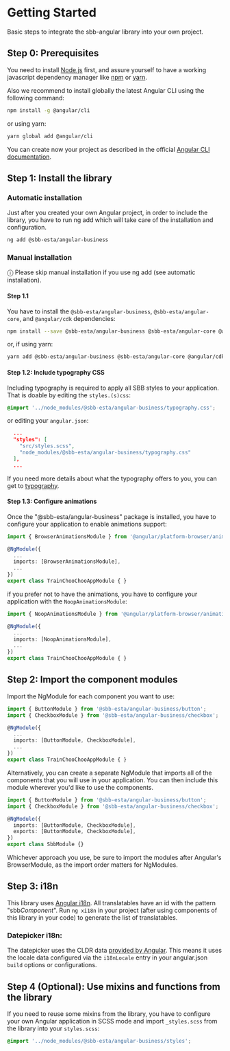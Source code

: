 # Getting Started

Basic steps to integrate the sbb-angular library into your own project.

## Step 0: Prerequisites

You need to install [Node.js](https://nodejs.org/it/) first, and assure yourself to have a working javascript dependency manager like [npm](https://www.npmjs.com/) or [yarn](https://yarnpkg.com/lang/en/).

Also we recommend to install globally the latest Angular CLI using the following command:

```sh
npm install -g @angular/cli
```

or using yarn:

```sh
yarn global add @angular/cli
```

You can create now your project as described in the official [Angular CLI documentation](https://cli.angular.io/).

## Step 1: Install the library

### Automatic installation

Just after you created your own Angular project, in order to include the library, you have to run ng add which will take care of the installation and configuration.

```sh
ng add @sbb-esta/angular-business
```

### Manual installation

ⓘ Please skip manual installation if you use ng add (see automatic installation).

#### Step 1.1

You have to install the `@sbb-esta/angular-business`, `@sbb-esta/angular-core`, and `@angular/cdk` dependencies:

```sh
npm install --save @sbb-esta/angular-business @sbb-esta/angular-core @angular/cdk
```

or, if using yarn:

```sh
yarn add @sbb-esta/angular-business @sbb-esta/angular-core @angular/cdk
```

#### Step 1.2: Include typography CSS

Including typography is required to apply all SBB styles to your application. That is doable by editing the `styles.(s)css`:

```css
@import '../node_modules/@sbb-esta/angular-business/typography.css';
```

or editing your `angular.json`:

```json
  ...
  "styles": [
    "src/styles.scss",
    "node_modules/@sbb-esta/angular-business/typography.css"
  ],
  ...
```

If you need more details about what the typography offers to you, you can get to [typography](./typography).

#### Step 1.3: Configure animations

Once the "@sbb-esta/angular-business" package is installed, you have to configure your application to enable animations support:

```ts
import { BrowserAnimationsModule } from '@angular/platform-browser/animations';

@NgModule({
  ...
  imports: [BrowserAnimationsModule],
  ...
})
export class TrainChooChooAppModule { }
```

if you prefer not to have the animations, you have to configure your application with the `NoopAnimationsModule`:

```ts
import { NoopAnimationsModule } from '@angular/platform-browser/animations';

@NgModule({
  ...
  imports: [NoopAnimationsModule],
  ...
})
export class TrainChooChooAppModule { }
```

## Step 2: Import the component modules

Import the NgModule for each component you want to use:

```ts
import { ButtonModule } from '@sbb-esta/angular-business/button';
import { CheckboxModule } from '@sbb-esta/angular-business/checkbox';

@NgModule({
  ...
  imports: [ButtonModule, CheckboxModule],
  ...
})
export class TrainChooChooAppModule { }
```

Alternatively, you can create a separate NgModule that imports all of the components that you will use in your application. You can then include this module wherever you'd like to use the components.

```ts
import { ButtonModule } from '@sbb-esta/angular-business/button';
import { CheckboxModule } from '@sbb-esta/angular-business/checkbox';

@NgModule({
  imports: [ButtonModule, CheckboxModule],
  exports: [ButtonModule, CheckboxModule],
})
export class SbbModule {}
```

Whichever approach you use, be sure to import the modules after Angular's BrowserModule, as the import order matters for NgModules.

## Step 3: i18n

This library uses [Angular i18n](https://angular.io/guide/i18n). All translatables have an id with the pattern "sbb*Component*".
Run `ng xi18n` in your project (after using components of this library in your code) to generate the list of translatables.

### Datepicker i18n:

The datepicker uses the CLDR data [provided by Angular](https://angular.io/guide/i18n#setting-up-the-locale-of-your-app).
This means it uses the locale data configured via the `i18nLocale` entry in your angular.json `build` options or configurations.

## Step 4 (Optional): Use mixins and functions from the library

If you need to reuse some mixins from the library, you have to configure your own Angular application in
SCSS mode and import `_styles.scss` from the library into your `styles.scss`:

```scss
@import '../node_modules/@sbb-esta/angular-business/styles';
```
